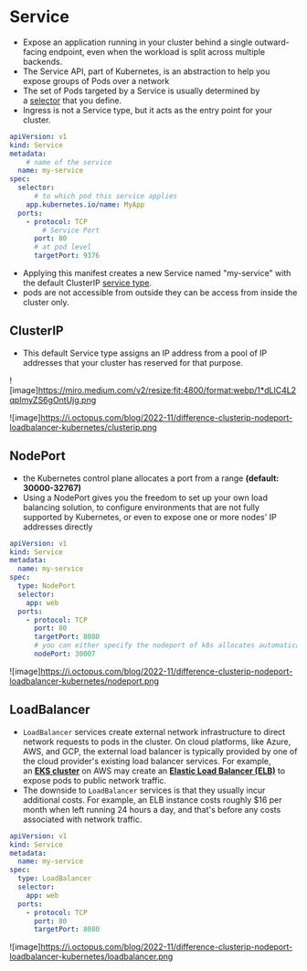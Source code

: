 # Service

- Expose an application running in your cluster behind a single outward-facing endpoint, even when the workload is split across multiple backends.
- The Service API, part of Kubernetes, is an abstraction to help you expose groups of Pods over a network
- The set of Pods targeted by a Service is usually determined by a [selector](https://kubernetes.io/docs/concepts/overview/working-with-objects/labels/) that you define.
- Ingress is not a Service type, but it acts as the entry point for your cluster.

```yaml
apiVersion: v1
kind: Service
metadata:
	# name of the service
  name: my-service
spec:
  selector:
	  # to which pod this service applies
    app.kubernetes.io/name: MyApp
  ports:
    - protocol: TCP
	    # Service Port
      port: 80
      # at pod level
      targetPort: 9376
```

- Applying this manifest creates a new Service named "my-service" with the default ClusterIP [service type](https://kubernetes.io/docs/concepts/services-networking/service/#publishing-services-service-types).
- pods are not accessible from outside they can be access from inside the cluster only.

## ClusterIP

- This default Service type assigns an IP address from a pool of IP addresses that your cluster has reserved for that purpose.

![image]https://miro.medium.com/v2/resize:fit:4800/format:webp/1*dLlC4L2qpImyZS6gOntUjg.png

![image]https://i.octopus.com/blog/2022-11/difference-clusterip-nodeport-loadbalancer-kubernetes/clusterip.png

## NodePort

- the Kubernetes control plane allocates a port from a range **(default: 30000-32767)**
- Using a NodePort gives you the freedom to set up your own load balancing solution, to configure environments that are not fully supported by Kubernetes, or even to expose one or more nodes' IP addresses directly

```yaml
apiVersion: v1
kind: Service
metadata:
  name: my-service
spec:
  type: NodePort
  selector:
    app: web
  ports:
    - protocol: TCP
      port: 80
      targetPort: 8080
      # you can either specify the nodeport of k8s allocates automatically.
      nodePort: 30007
```

![image]https://i.octopus.com/blog/2022-11/difference-clusterip-nodeport-loadbalancer-kubernetes/nodeport.png

## LoadBalancer

- `LoadBalancer` services create external network infrastructure to direct network requests to pods in the cluster. On cloud platforms, like Azure, AWS, and GCP, the external load balancer is typically provided by one of the cloud provider's existing load balancer services. For example, an [**EKS cluster**](https://aws.amazon.com/eks/) on AWS may create an [**Elastic Load Balancer (ELB)**](https://aws.amazon.com/elasticloadbalancing/) to expose pods to public network traffic.
- The downside to `LoadBalancer` services is that they usually incur additional costs. For example, an ELB instance costs roughly $16 per month when left running 24 hours a day, and that's before any costs associated with network traffic.

```yaml
apiVersion: v1
kind: Service
metadata:
  name: my-service
spec:
  type: LoadBalancer
  selector:
    app: web
  ports:
    - protocol: TCP
      port: 80
      targetPort: 8080
```

![image]https://i.octopus.com/blog/2022-11/difference-clusterip-nodeport-loadbalancer-kubernetes/loadbalancer.png